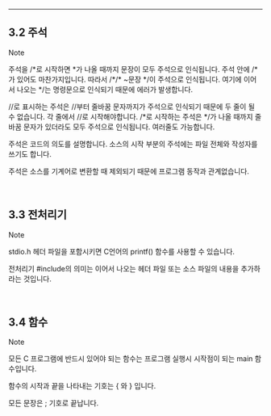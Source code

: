 --------

## 3.2 주석

> [!NOTE]
> 주석을 /\*로 시작하면 \*가 나올 때까지 문장이 모두 주석으로 인식됩니다. 주석 안에 /\*가 있어도 마찬가지입니다. 따라서 /\*/\* ~문장 \*/이 주석으로 인식됩니다. 여기에 이어서 나오는 \*/는 명령문으로 인식되기 때문에 에러가 발생합니다.
>
> //로 표시하는 주석은 //부터 줄바꿈 문자까지가 주석으로 인식되기 때문에 두 줄이 될 수 없습니다. 각 줄에서 //로 시작해야합니다.
> /\*로 시작하는 주석은 \*/가 나올 때까지 줄바꿈 문자가 있더라도 모두 주석으로 인식됩니다. 여러줄도 가능합니다.
>
> 주석은 코드의 의도를 설명합니다. 소스의 시작 부분의 주석에는 파일 전체와 작성자를 쓰기도 합니다.
>
> 주석은 소스를 기계어로 변환할 때 제외되기 때문에 프로그램 동작과 관계없습니다.
>

</br>



## 3.3 전처리기

> [!NOTE]
> stdio.h 헤더 파일을 포함시키면 C언어의 printf() 함수를 사용할 수 있습니다.
>
> 전처리기 #include의 의미는 이어서 나오는 헤더 파일 또는 소스 파일의 내용을 추가하라는 것입니다.
> 

</br>


## 3.4 함수

> [!NOTE]
> 모든 C 프로그램에 반드시 있어야 되는 함수는 프로그램 실행시 시작점이 되는 main 함수입니다.
>
> 함수의 시작과 끝을 나타내는 기호는 { 와 } 입니다.
>
> 모든 문장은 ; 기호로 끝납니다.
> 

</br>





